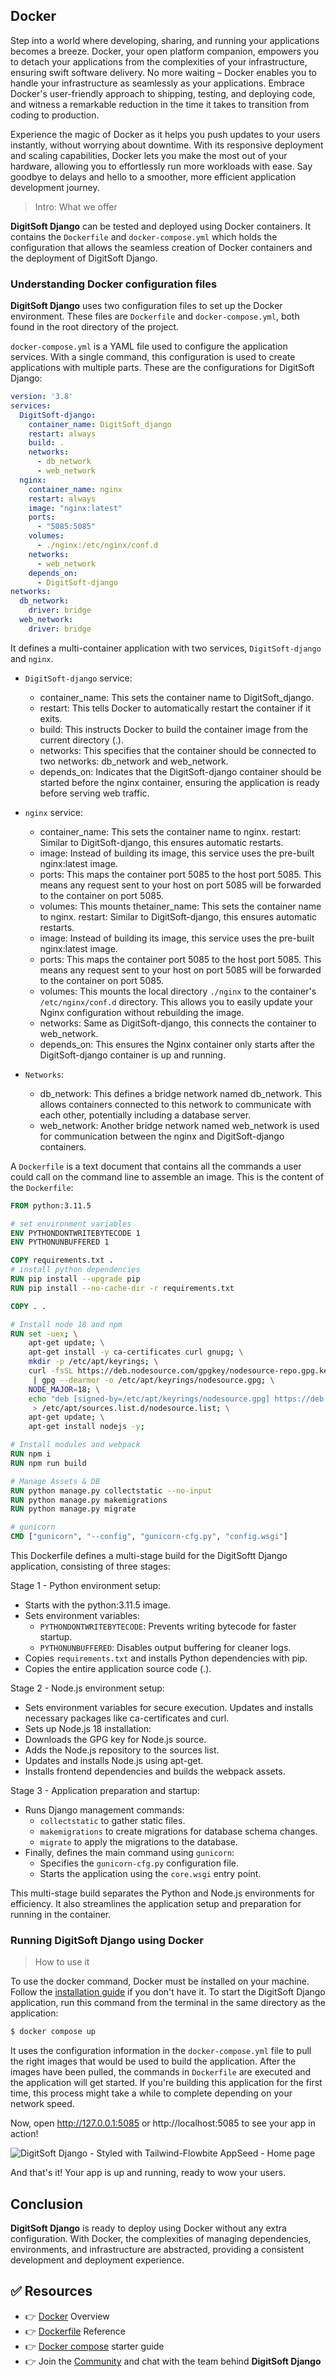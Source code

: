 ## Docker

Step into a world where developing, sharing, and running your applications becomes a breeze. Docker, your open platform companion, empowers you to detach your applications from the complexities of your infrastructure, ensuring swift software delivery. No more waiting – Docker enables you to handle your infrastructure as seamlessly as your applications. Embrace Docker's user-friendly approach to shipping, testing, and deploying code, and witness a remarkable reduction in the time it takes to transition from coding to production.

Experience the magic of Docker as it helps you push updates to your users instantly, without worrying about downtime. With its responsive deployment and scaling capabilities, Docker lets you make the most out of your hardware, allowing you to effortlessly run more workloads with ease. Say goodbye to delays and hello to a smoother, more efficient application development journey.

> Intro: What we offer

**DigitSoft Django** can be tested and deployed using Docker containers. It contains the `Dockerfile` and `docker-compose.yml` which holds the configuration that allows the seamless creation of Docker containers and the deployment of DigitSoft Django.


### Understanding Docker configuration files

**DigitSoft Django** uses two configuration files to set up the Docker environment. These files are `Dockerfile` and `docker-compose.yml`, both found in the root directory of the project.

`docker-compose.yml` is a YAML file used to configure the application services. With a single command, this configuration is used to create applications with multiple parts. These are the configurations for DigitSoft Django:

```yaml
version: '3.8'
services:
  DigitSoft-django:
    container_name: DigitSoft_django
    restart: always
    build: .
    networks:
      - db_network
      - web_network
  nginx:
    container_name: nginx
    restart: always
    image: "nginx:latest"
    ports:
      - "5085:5085"
    volumes:
      - ./nginx:/etc/nginx/conf.d
    networks:
      - web_network
    depends_on: 
      - DigitSoft-django
networks:
  db_network:
    driver: bridge
  web_network:
    driver: bridge
```

It defines a multi-container application with two services, `DigitSoft-django` and `nginx`.

- `DigitSoft-django` service:

    - container_name: This sets the container name to DigitSoft_django.
    - restart: This tells Docker to automatically restart the container if it exits.
    - build: This instructs Docker to build the container image from the current directory (.).
    - networks: This specifies that the container should be connected to two networks: db_network and web_network.
    - depends_on: Indicates that the DigitSoft-django container should be started before the nginx container, ensuring the application is ready before serving web traffic.

- `nginx` service:

    - container_name: This sets the container name to nginx.
    restart: Similar to DigitSoft-django, this ensures automatic restarts.
    - image: Instead of building its image, this service uses the pre-built nginx:latest image.
    - ports: This maps the container port 5085 to the host port 5085. This means any request sent to your host on port 5085 will be forwarded to the container on port 5085.
    - volumes: This mounts thetainer_name: This sets the container name to nginx.
    restart: Similar to DigitSoft-django, this ensures automatic restarts.
    - image: Instead of building its image, this service uses the pre-built nginx:latest image.
    - ports: This maps the container port 5085 to the host port 5085. This means any request sent to your host on port 5085 will be forwarded to the container on port 5085.
    - volumes: This mounts the local directory `./nginx` to the container's `/etc/nginx/conf.d` directory. This allows you to easily update your Nginx configuration without rebuilding the image.
    - networks: Same as DigitSoft-django, this connects the container to web_network.
    - depends_on: This ensures the Nginx container only starts after the DigitSoft-django container is up and running.

- `Networks`:

    - db_network: This defines a bridge network named db_network. This allows containers connected to this network to communicate with each other, potentially including a database server.
    - web_network: Another bridge network named web_network is used for communication between the nginx and DigitSoft-django containers.

A `Dockerfile` is a text document that contains all the commands a user could call on the command line to assemble an image. This is the content of the `Dockerfile`:

```Dockerfile
FROM python:3.11.5

# set environment variables
ENV PYTHONDONTWRITEBYTECODE 1
ENV PYTHONUNBUFFERED 1

COPY requirements.txt .
# install python dependencies
RUN pip install --upgrade pip
RUN pip install --no-cache-dir -r requirements.txt

COPY . .

# Install node 18 and npm
RUN set -uex; \
    apt-get update; \
    apt-get install -y ca-certificates curl gnupg; \
    mkdir -p /etc/apt/keyrings; \
    curl -fsSL https://deb.nodesource.com/gpgkey/nodesource-repo.gpg.key \
     | gpg --dearmor -o /etc/apt/keyrings/nodesource.gpg; \
    NODE_MAJOR=18; \
    echo "deb [signed-by=/etc/apt/keyrings/nodesource.gpg] https://deb.nodesource.com/node_$NODE_MAJOR.x nodistro main" \
     > /etc/apt/sources.list.d/nodesource.list; \
    apt-get update; \
    apt-get install nodejs -y;

# Install modules and webpack
RUN npm i
RUN npm run build

# Manage Assets & DB 
RUN python manage.py collectstatic --no-input 
RUN python manage.py makemigrations
RUN python manage.py migrate

# gunicorn
CMD ["gunicorn", "--config", "gunicorn-cfg.py", "config.wsgi"]
```

This Dockerfile defines a multi-stage build for the DigitSoftt Django application, consisting of three stages:

Stage 1 - Python environment setup:

- Starts with the python:3.11.5 image.
- Sets environment variables:
    - `PYTHONDONTWRITEBYTECODE`: Prevents writing bytecode for faster startup.
    - `PYTHONUNBUFFERED`: Disables output buffering for cleaner logs.
- Copies `requirements.txt` and installs Python dependencies with pip.
- Copies the entire application source code (.).

Stage 2 - Node.js environment setup:

- Sets environment variables for secure execution.
Updates and installs necessary packages like ca-certificates and curl.
- Sets up Node.js 18 installation:
- Downloads the GPG key for Node.js source.
- Adds the Node.js repository to the sources list.
- Updates and installs Node.js using apt-get.
- Installs frontend dependencies and builds the webpack assets.

Stage 3 - Application preparation and startup:

- Runs Django management commands:
    - `collectstatic` to gather static files.
    - `makemigrations` to create migrations for database schema changes.
    - `migrate` to apply the migrations to the database.
- Finally, defines the main command using `gunicorn`:
    - Specifies the `gunicorn-cfg.py` configuration file.
    - Starts the application using the `core.wsgi` entry point.

This multi-stage build separates the Python and Node.js environments for efficiency. It also streamlines the application setup and preparation for running in the container.


### Running DigitSoft Django using Docker

> How to use it 

To use the docker command, Docker must be installed on your machine. Follow the [installation guide](https://docs.docker.com/desktop/) if you don't have it. To start the DigitSoft Django application, run this command from the terminal in the same directory as the application:

```bash
$ docker compose up
```

It uses the configuration information in the `docker-compose.yml` file to pull the right images that would be used to build the application. After the images have been pulled, the commands in `Dockerfile` are executed and the application will get started. If you're building this application for the first time, this process might take a while to complete depending on your network speed.

Now, open http://127.0.0.1:5085 or http://localhost:5085 to see your app in action!

![DigitSoft Django - Styled with Tailwind-Flowbite AppSeed - Home page](https://github.com/app-generator/dummy/assets/57325382/d3d175ef-42e8-4d72-83e1-22acad6f6d88)

And that's it! Your app is up and running, ready to wow your users.


## Conclusion
**DigitSoft Django** is ready to deploy using Docker without any extra configuration. With Docker, the complexities of managing dependencies, environments, and infrastructure are abstracted, providing a consistent development and deployment experience.


## ✅ Resources
- 👉 [Docker](https://docs.docker.com/get-started/overview/) Overview
- 👉 [Dockerfile](https://docs.docker.com/engine/reference/builder/) Reference
- 👉 [Docker compose](https://docs.docker.com/compose/gettingstarted/) starter guide
- 👉 Join the [Community](https://discord.com/invite/fZC6hup) and chat with the team behind **DigitSoft Django**